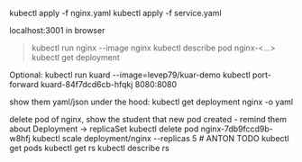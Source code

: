 kubectl apply -f nginx.yaml
kubectl apply -f service.yaml

localhost:3001 in browser


> kubectl run nginx --image nginx
> kubectl describe pod nginx-<...>
> kubectl get deployment

Optional:
kubectl run kuard --image=levep79/kuar-demo
kubectl port-forward kuard-84f7dcd6cb-hfqkj 8080:8080

show them yaml/json under the hood:
kubectl get deployment nginx -o yaml

delete pod of nginx, show the student that new pod created - remind them about Deployment -> replicaSet
kubectl delete pod nginx-7db9fccd9b-w8hfj
kubectl scale deployment/nginx --replicas 5 # ANTON TODO
kubectl get pods
kubectl  get rs
kubectl describe rs

